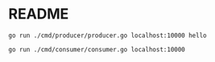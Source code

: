 # README #

`go run ./cmd/producer/producer.go localhost:10000 hello`

`go run ./cmd/consumer/consumer.go localhost:10000`
